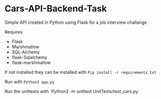 # Cars-API-Backend-Task

Simple API created in Python using Flask for a job interview challange

Requires
- Flask
- Marshmallow
- SQL-Alchemy
- flask-Sqlalchemy
- flask-marshmallow

If not installed they can be installed with 
`Pip install -r requirements.txt`


Run with
`Python3 app.py`

Run the unittests with
`Python3 -m unittest UnitTests/test_cars.py
